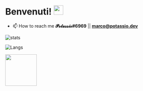 
# Benvenuti! <img src="https://raw.githubusercontent.com/MartinHeinz/MartinHeinz/master/wave.gif" width="30px">


- 📫 How to reach me **𝓟𝓸𝓽𝓪𝓼𝓼𝓲𝓸#6969**   ||    **marco@potassio.dev**



![stats](https://github-readme-stats.vercel.app/api?username=PotassioK&layout=compact&theme=radical)


![Langs](https://github-readme-stats.vercel.app/api/top-langs/?username=PotassioK&layout=compact&theme=radical)

<img src="https://cdn.discordapp.com/emojis/807300930856419448.gif?v=1" width="100px">

